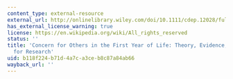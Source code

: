 ```yaml
---
content_type: external-resource
external_url: http://onlinelibrary.wiley.com/doi/10.1111/cdep.12028/full
has_external_license_warning: true
license: https://en.wikipedia.org/wiki/All_rights_reserved
status: ''
title: 'Concern for Others in the First Year of Life: Theory, Evidence, and Avenues
  for Research'
uid: b118f224-b71d-4a7c-a3ce-b8c87a84ab66
wayback_url: ''
---
```

